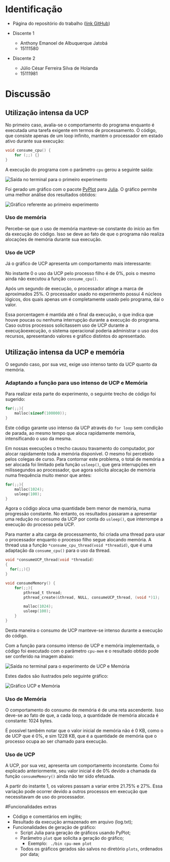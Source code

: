 # Identificação

* Página do repositório do trabalho ([link GitHub](https://github.com/ninguem26/teaching)) 

* Discente 1
	* Anthony Emanoel de Albuquerque Jatobá
	* 15111580
* Discente 2
	* Júlio César Ferreira Silva de Holanda
	* 15111981

# Discussão 

## Utilização intensa da UCP

No primeiro caso, avalia-se o comportamento do programa enquanto é executada uma tarefa exigente em termos de processamento. O código, que consiste apenas de um loop infinito, mantém o processador em estado ativo durante sua execução:

```c
void consume_cpu() {
	for (;;) {}
}
```

A execução do programa com o parâmetro ```cpu``` gerou a seguinte saída:

![Saída no terminal para o primeiro experimento](images/cpu-terminal.png)

Foi gerado um gráfico com o pacote [PyPlot](https://github.com/stevengj/PyPlot.jl) para [Julia](http://julialang.org/). O gráfico permite uma melhor análise dos resultados obtidos:

![Gráfico referente ao primeiro experimento](images/cpu-plot.png)

### Uso de memória

Percebe-se que o uso de memória manteve-se constante do início ao fim da execução do código. Isso se deve ao fato de que o programa não realiza alocações de memória durante sua execução.

### Uso de UCP

Já o gráfico de UCP apresenta um comportamento mais interessante:

No instante 0 o uso da UCP pelo processo filho é de 0%, pois o mesmo ainda não executou a função ```consume_cpu()```.

Após um segundo de execução, o processador atinge a marca de aproximados 25%. O processador usado no experimento possui 4 núcleos lógicos, dos quais apenas um é completamente usado pelo programa, daí o valor.

Essa porcentagem é mantida até o final da execução, o que indica que houve poucas ou nenhuma interrupção durante a execução do programa. Caso outros processos solicitassem uso de UCP durante a execuçãoexecução, o sistema operacional poderia administrar o uso dos recursos, apresentando valores e gráfico distintos do apresentado.

## Utilização intensa da UCP e memória
O segundo caso, por sua vez, exige uso intenso tanto da UCP quanto da memória.

### Adaptando a função para uso intenso de UCP e Memória

Para realizar esta parte do experimento, o seguinte trecho de código foi sugerido:

```c
for(;;){
	malloc(sizeof(100000));
}
```

Este código garante uso intenso da UCP através do ```for loop``` sem condição de parada, ao mesmo tempo que aloca rapidamente memória, intensificando o uso da mesma.

Em nossas execuções o trecho causou travamento do computador, por alocar rapidamente toda a memória disponível. O mesmo foi percebido pelos colegas de curso. Para contornar este problema, o total de memória a ser alocada foi limitado pela função ```usleep()```, que gera interrupções em milissegundos ao processador, que agora solicita alocação de memória numa frequência muito menor que antes:

```c
for(;;){
	malloc(1024);
	usleep(100);
}
```

Agora o código aloca uma quantidade bem menor de memória, numa progressão constante. No entanto, os resultados passaram a apresentar uma redução no consumo da UCP por conta do ```usleep()```, que interrompe a execução do processo pela UCP. 

Para manter a alta carga de processamento, foi criada uma thread para usar o processador enquanto o processo filho segue alocando memória. A thread usa a função ```*consume_cpu_thread(void *threadid)```, que é uma adaptação da ```consume_cpu()``` para o uso da thread.

```c
void *consumeUCP_thread(void *threadid)
{
  for(;;){}
}
```

```c
void consumeMemory() {
	for(;;){
		pthread_t thread;
		pthread_create(&thread, NULL, consumeUCP_thread, (void *)1);

		malloc(1024);
		usleep(100);
	}
}
```

Desta maneira o consumo de UCP manteve-se intenso durante a execução do código.

Com a função para consumo intenso de UCP e memória implementada, o código foi executado com o parâmetro ```cpu-mem``` e o resultado obtido pode ser conferido na imagem abaixo:

![Saída no terminal para o experimento de UCP e Memória](images/cpu-mem-terminal.png)

Estes dados são ilustrados pelo seguinte gráfico:

![Gráfico UCP e Memória](images/cpu-mem-plot.png)

### Uso de Memória
O comportamento do consumo de memória é de uma reta ascendente. Isso deve-se ao fato de que, a cada loop, a quantidade de memória alocada é constante: 1024 bytes.

É possível também notar que o valor inicial de memória não é 0 KB, como o de UCP que é 0%, e sim 1228 KB, que é a quantidade de memória que o processo ocupa ao ser chamado para execução.

### Uso de UCP
A UCP, por sua vez, apresenta um comportamento inconstante. Como foi explicado anteriormente, seu valor inicial é de 0% devido a chamada da função ```consumeMemory()``` ainda não ter sido efetuada.

A partir do instante 1, os valores passam a variar entre 21.75% e 27%. Essa variação pode ocorrer devido a outros processos em execução que necessitavam de uso do processador.

#Funcionalidades extras

- Código e comentários em inglês;
- Resultado da execução armazenado em arquivo (log.txt);
- Funcionalidades de geração de gráfico:
  - Script Julia para geração de gráficos usando PyPlot;
  - Parâmetro ```plot``` que solicita a geração do gráfico;
    - Exemplo: ``` ./bin cpu-mem plot```
  - Todos os gráficos gerados são salvos no diretório ```plots```, ordenados por data;
